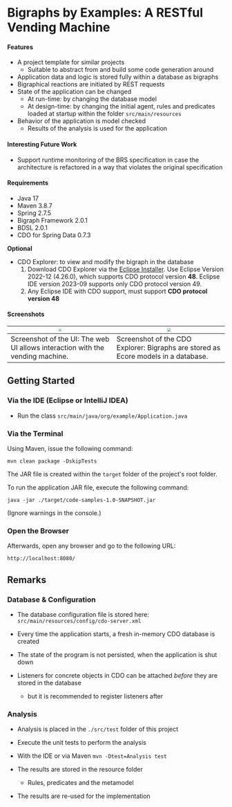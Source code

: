 # Bigraphs by Examples: A RESTful Vending Machine

#### Features

- A project template for similar projects
  - Suitable to abstract from and build some code generation around 
- Application data and logic is stored fully within a database as bigraphs
- Bigraphical reactions are initiated by REST requests
- State of the application can be changed 
  - At run-time: by changing the database model
  - At design-time: by changing the initial agent, rules and predicates loaded at startup within the folder `src/main/resources` 
- Behavior of the application is model checked
  - Results of the analysis is used for the application

#### Interesting Future Work
- Support runtime monitoring of the BRS specification in case the architecture is refactored in a way that violates the original specification

#### Requirements

- Java 17
- Maven 3.8.7
- Spring 2.7.5
- Bigraph Framework 2.0.1
- BDSL 2.0.1
- CDO for Spring Data 0.7.3

**Optional**
- CDO Explorer: to view and modify the bigraph in the database 
  1) Download CDO Explorer via the [Eclipse Installer](https://www.eclipse.org/downloads/packages/installer).
     Use Eclipse Version 2022-12 (4.26.0), which supports CDO protocol version **48**.
     Eclipse IDE version 2023-09 supports only CDO protocol version 49.
  2) Any Eclipse IDE with CDO support, must support **CDO protocol version 48**

#### Screenshots

| <img src="etc/screenshot-ui.png" style="zoom:40%;" />                         | <img src="etc/screenshot-of-eclipse-cdo.png" style="zoom:50%;" />                  |
|-------------------------------------------------------------------------------|------------------------------------------------------------------------------------|
| Screenshot of the UI: The web UI allows interaction with the vending machine. | Screenshot of the CDO Explorer: Bigraphs are stored as Ecore models in a database. |




## Getting Started

### Via the IDE (Eclipse or IntelliJ IDEA)

- Run the class `src/main/java/org/example/Application.java`

### Via the Terminal
Using Maven, issue the following command:
```shell
mvn clean package -DskipTests
```

The JAR file is created within the `target` folder of the project's root folder.

To run the application JAR file, execute the following command:
```shell
java -jar ./target/code-samples-1.0-SNAPSHOT.jar
```

(Ignore warnings in the console.)

### Open the Browser

Afterwards, open any browser and go to the following URL:
```
http://localhost:8080/
```

## Remarks

### Database & Configuration

- The database configuration file is stored here: `src/main/resources/config/cdo-server.xml`
- Every time the application starts, a fresh in-memory CDO database is created
- The state of the program is not persisted, when the application is shut down

- Listeners for concrete objects in CDO can be attached _before_ they are stored in the database
  - but it is recommended to register listeners after

[//]: # (- "If no model contains feature maps commit performance can be slightly increased by specifying -Dorg.eclipse.emf.cdo.internal.server.Repository.DISABLE_FEATURE_MAP_CHECKS=true")


### Analysis

- Analysis is placed in the `./src/test` folder of this project
- Execute the unit tests to perform the analysis
- With the IDE or via Maven `mvn -Dtest=Analysis test` 

- The results are stored in the resource folder
  - Rules, predicates and the metamodel
- The results are re-used for the implementation


